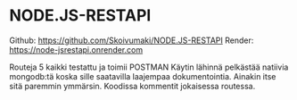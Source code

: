 # NODE.JS-RESTAPI
Github: https://github.com/Skoivumaki/NODE.JS-RESTAPI
Render: https://node-jsrestapi.onrender.com

Routeja 5 kaikki testattu ja toimii POSTMAN
Käytin lähinnä pelkästää natiivia mongodb:tä koska sille saatavilla laajempaa dokumentointia. Ainakin itse sitä paremmin ymmärsin.
Koodissa kommentit jokaisessa routessa.
